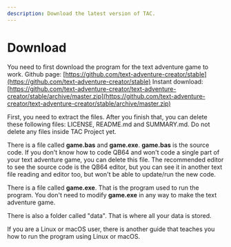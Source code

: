 ```yaml
---
description: Download the latest version of TAC.
---
```


# Download

You need to first download the program for the text adventure game to work. Github page: [https://github.com/text-adventure-creator/stable](https://github.com/text-adventure-creator/stable) Instant download: [https://github.com/text-adventure-creator/text-adventure-creator/stable/archive/master.zip](https://github.com/text-adventure-creator/text-adventure-creator/stable/archive/master.zip)

First, you need to extract the files. After you finish that, you can delete these following files: LICENSE, README.md and SUMMARY.md. Do not delete any files inside TAC Project yet.

There is a file called **game.bas** and **game.exe**. **game.bas** is the source code. If you don't know how to code QB64 and won't code a single part of your text adventure game, you can delete this file. The recommended editor to see the source code is the QB64 editor, but you can see it in another text file reading and editor too, but won't be able to update/run the new code.

There is a file called **game.exe**. That is the program used to run the program. You don't need to modify **game.exe** in any way to make the text adventure game.

There is also a folder called "data". That is where all your data is stored.

If you are a Linux or macOS user, there is another guide that teaches you how to run the program using Linux or macOS.

